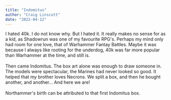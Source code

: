 ```yaml
---
title: "Indomitus"
author: "Craig Linscott"
date: "2022-04-12"
---
```


I hated 40k. I do not know why. But I hated it. It really makes no sense for as a kid, as Shadowrun was one of my favourite RPG's. Perhaps my mind only had room for one love, that of Warhammer Fantay Battles. Maybe it was because I always like rooting for the underdog, 40k was far more popular than Warhammer at the time, and still is.
\
\
Then came Indomitus. The box art alone was enough to draw someone in. The models were spectacular, the Marines had never looked so good. It helped that my brother loves Necrons. We split a box, and then he bought another, and another... And here we are!
\
\
Northammer's birth can be attributed to that first Indomitus box.
